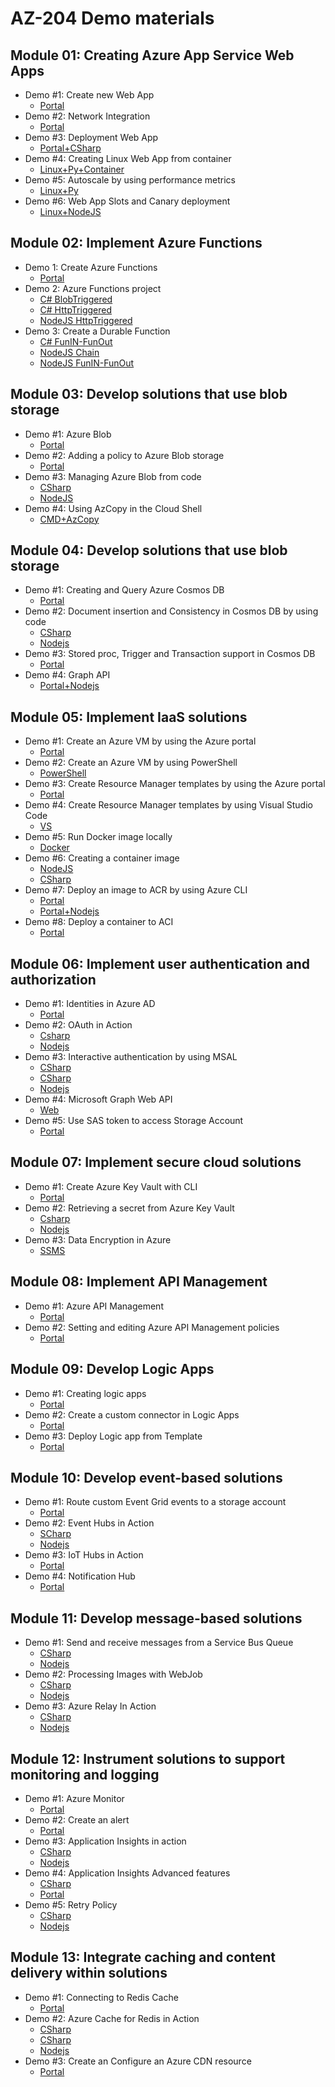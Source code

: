# AZ-204 Demo materials

## Module 01: Creating Azure App Service Web Apps

- Demo #1: Create new Web App 
  - [Portal](/M01/Demo%20%231%20-%20Just%20WebApp/Demo.md)
- Demo #2: Network Integration
  - [Portal](/M01/Demo%20%232%20-%20TrafficManager/Demo.md)
- Demo #3: Deployment Web App 
  - [Portal+CSharp](/M01/Demo%20%233%20-%20CD%20WebApp/Demo.md)
- Demo #4: Creating Linux Web App from container 
  - [Linux+Py+Container](/M01/Demo%20%234%20-%20Linux%20py/Demo.md)
- Demo #5: Autoscale by using performance metrics
  - [Linux+Py](/M01/Demo%20%235%20-%20Autoscale/Demo.md)
- Demo #6: Web App Slots and Canary deployment
  - [Linux+NodeJS](/M01/Demo%20%236%20-%20Slot/Demo.md)

## Module 02: Implement Azure Functions

- Demo 1: Create Azure Functions 
  - [Portal](/M02/Demo%20%231%20Function/Demo.md)
- Demo 2: Azure Functions project 
  - [C# BlobTriggered](/M02/Demo%20%232%20FunctionProject/CSharpDemo1.md) 
  - [C# HttpTriggered](/M02/Demo%20%232%20FunctionProject/CSharpDemo2.md) 
  - [NodeJS HttpTriggered](/M02/Demo%20%232%20FunctionProject/NodeJSDemo.md)
- Demo 3: Create a Durable Function 
  - [C# FunIN-FunOut](/M02/Demo%20%233%20DurableFunction/Demo-csharp.md)
  - [NodeJS Chain](/M02/Demo%20%233%20DurableFunction/Demo-nodejs1.md) 
  - [NodeJS FunIN-FunOut](/M02/Demo%20%233%20DurableFunction/Demo-nodejs2.md)


## Module 03: Develop solutions that use blob storage

- Demo #1: Azure Blob
  - [Portal](/M03/Demo%20%231%20New%20Blob/Demo.md)
- Demo #2: Adding a policy to Azure Blob storage
  - [Portal](/M03/Demo%20%232%20BlobPolicy/Demo.md)
- Demo #3: Managing Azure Blob from code 
  - [CSharp](/M03/Demo%20%233%20BobProj/Demo-CSharp.md)
  - [NodeJS](/M03/Demo%20%233%20BobProj/Demo-Nodejs.md)
- Demo #4: Using AzCopy in the Cloud Shell
  - [CMD+AzCopy](/M03/Demo%20%234%20AzCopy/Demo.md)


## Module 04: Develop solutions that use blob storage

- Demo #1: Creating and Query Azure Cosmos DB
  - [Portal](/M04/Demo%20%231%20CreateCosmosDb/Demo.md)
- Demo #2: Document insertion and Consistency in Cosmos DB by using code
  - [CSharp](/M04/Demo%20%232%20CosmosPrj/Demo-CSharp.md)
  - [Nodejs](/M04/Demo%20%232%20CosmosPrj/Demo-Nodejs.md)
- Demo #3: Stored proc, Trigger and Transaction support in Cosmos DB
  - [Portal](/M04/Demo%20%233%20SP,Triggers/Demo.md)
- Demo #4: Graph API
  - [Portal+Nodejs](/M04/Demo%20%234%20Graph/Demo.md)

## Module 05: Implement IaaS solutions

- Demo #1: Create an Azure VM by using the Azure portal
  - [Portal](/M05/Demo%20%231%20-%20VM/Demo.md)
- Demo #2: Create an Azure VM by using PowerShell
  - [PowerShell](/M05/Demo%20%232%20-%20PS%20VM/Demo.md)
- Demo #3: Create Resource Manager templates by using the Azure portal
  - [Portal](/M05/Demo%20%233%20-%20Template%20Portal/Demo.md)
- Demo #4: Create Resource Manager templates by using Visual Studio Code
  - [VS](/M05/Demo%20%234%20-%20Template%20VSCode/Demo.md)
- Demo #5: Run Docker image locally
  - [Docker](/M05/Demo%20%235%20-%20Docker%20Local/Demo.md)
- Demo #6: Creating a container image
  - [NodeJS](/M05/Demo%20%236%20-%20Docker%20Img/Demo-Nodejs.md)
  - [CSharp](/M05/Demo%20%236%20-%20Docker%20Img/Demo-CSharp.md)
- Demo #7: Deploy an image to ACR by using Azure CLI
  - [Portal](/M05/Demo%20%237%20-%20ACR/Demo.md)
  - [Portal+Nodejs](/M05/Demo%20%237%20-%20ACR/Demo-extra.md)
- Demo #8: Deploy a container to ACI
  - [Portal](/M05/Demo%20%238%20-%20ACI/Demo.md)


## Module 06: Implement user authentication and authorization

- Demo #1: Identities in Azure AD
  - [Portal](/M06/Demo%20%231%20-%20Identities/Demo.md)
- Demo #2: OAuth in Action
  - [Csharp](/M06/Demo%20%232%20-%20OAuthADAL/Demo-scharp.md)
  - [Nodejs](/M06/Demo%20%232%20-%20OAuthADAL/Demo-nodejs.md)
- Demo #3: Interactive authentication by using MSAL
  - [CSharp](/M06/Demo%20%233%20-%20MSAL/Demo-csharp1.md)
  - [CSharp](/M06/Demo%20%233%20-%20MSAL/Demo-csharp2.md)
  - [Nodejs](/M06/Demo%20%233%20-%20MSAL/Demo-nodejs.md)
- Demo #4: Microsoft Graph Web API
  - [Web](/M06/Demo%20%234%20-%20Graph/Demo.md)
- Demo #5: Use SAS token to access Storage Account
  - [Portal](/M06/Demo%20%235%20-%20SAS/Demo.md)


## Module 07: Implement secure cloud solutions

- Demo #1: Create Azure Key Vault  with CLI
  - [Portal](/M07/Demo%20%231%20-%20Keyvault/Demo.md)
- Demo #2: Retrieving a secret from Azure Key Vault 
  - [Csharp](/M07/Demo%20%232%20-%20ReadSecreet/Demo-csharp.md)
  - [Nodejs](/M07/Demo%20%232%20-%20ReadSecreet/Demo-nodejs.md)
- Demo #3: Data Encryption in Azure
  - [SSMS](/M07/Demo%20%233%20-%20AlwaysEncrypt/Demo.md)

## Module 08: Implement API Management

- Demo #1: Azure API Management
  - [Portal](/M08/Demo%20%231%20-%20APIM/Demo.md)
- Demo #2: Setting and editing Azure API Management policies
  - [Portal](/M08/Demo%20%232%20-%20API%20Policy/Demo.md)

## Module 09: Develop Logic Apps

- Demo #1: Creating logic apps
  - [Portal](/M09/Demo%20%231%20-%20Logic%20App/Demo.md)
- Demo #2: Create a custom connector in Logic Apps
  - [Portal](/M09/Demo%20%232%20-%20CustomConnector/Demo.md)
- Demo #3: Deploy Logic app from Template
  - [Portal](/M09/Demo%20%233%20-%20Deploying%20Logic%20App/Demo.md)

## Module 10: Develop event-based solutions

- Demo #1: Route custom Event Grid events to a storage account
  - [Portal](/M10/Demo%20%231%20-%20EventGrid/Demo.md)
- Demo #2: Event Hubs in Action
  - [SCharp](/M10/Demo%20%232%20-%20EventHub/Demo-csharp.md)
  - [Nodejs](/M10/Demo%20%232%20-%20EventHub/Demo-nodejs.md)
- Demo #3: IoT Hubs in Action
  - [Portal](/M10/Demo%20%233%20-%20IoTHub/Demo.md)
- Demo #4: Notification Hub
  - [Portal](/M10/Demo%20%234%20-%20NHub/Demo.md)

## Module 11: Develop message-based solutions

- Demo #1: Send and receive messages from a Service Bus Queue
  - [CSharp](/M11/Demo%20%231%20-%20ServiceBus/Demo-csharp.md)
  - [Nodejs](/M11/Demo%20%231%20-%20ServiceBus/Demo-nodejs.md)
- Demo #2: Processing Images with WebJob
  - [CSharp](/M11/Demo%20%232%20-%20Queue/Demo-csharp.md)
  - [Nodejs](/M11/Demo%20%232%20-%20Queue/Demo-nodejs.md)
- Demo #3: Azure Relay In Action
  - [CSharp](/M11/Demo%20%233%20-%20Relay/Demo-csharp.md)
  - [Nodejs](/M11/Demo%20%233%20-%20Relay/Demo-nodejs.md)


## Module 12: Instrument solutions to support monitoring and logging

- Demo #1: Azure Monitor
  - [Portal](/M12/Demo%20%231%20-%20Monitor/Demo.md)
- Demo #2: Create an alert
  - [Portal](/M12/Demo%20%232%20-%20Alerts/Demo.md)
- Demo #3: Application Insights in action
  - [CSharp](/M12/Demo%20%233%20-%20AI%20Action/Demo-csharp.md)
  - [Nodejs](/M12/Demo%20%233%20-%20AI%20Action/Demo-nodejs.md)
- Demo #4: Application Insights Advanced features
  - [CSharp](/M12/Demo%20%234%20-%20AI%20Advanced/Demo.md)
  - [Portal](/M12/Demo%20%234%20-%20AI%20Advanced/Demo-map.md)
- Demo #5: Retry Policy
  - [CSharp](/M12/Demo%20%235%20-%20Retry/Demo-scharp.md)
  - [Nodejs](/M12/Demo%20%235%20-%20Retry/Demo-nodejs.md)


## Module 13: Integrate caching and content delivery within solutions

- Demo #1: Connecting to Redis Cache
  - [Portal](/M13/Demo%20%231%20-%20Redis/Demo.md)
- Demo #2: Azure Cache for Redis in Action
  - [CSharp](/M13/Demo%20%232%20-%20Redis%20Code/Demo-csharp.md)
  - [CSharp](/M13/Demo%20%232%20-%20Redis%20Code/Demo-session.md)
  - [Nodejs](/M13/Demo%20%232%20-%20Redis%20Code/Demo-nodejs.md)
- Demo #3: Create an Configure an Azure CDN resource
  - [Portal](/M13/Demo%20%233%20-%20CDN/Demo.md)